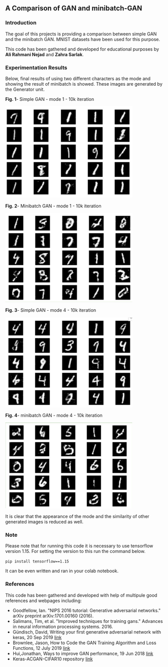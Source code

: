 ## **A Comparison of GAN and minibatch-GAN**

### **Introduction**
The goal of this projects is providing a comparison between simple GAN and the minibatch GAN. MNIST datasets have been used for this purpose.

This code has been gathered and developed for educational purposes by **Ali Rahmani Nejad** and **Zahra Sarlak**.

### **Experimentation Results**

Below, final results of using two different characters as the mode and showing the result of minibatch is showed. These images are generated by the Generator unit.

**Fig. 1**- Simple GAN - mode 1 - 10k iteration

<img src="figs/simple-mode1-10k.JPG" width=400>

**Fig. 2**- Minibatch GAN - mode 1 - 10k iteration

<img src="figs/MB-mode1-10k.JPG" width=400>

**Fig. 3**- Simple GAN - mode 4 - 10k iteration

<img src="figs/simple-mode4-10k.JPG" width=400>

**Fig. 4**- minibatch GAN - mode 4 - 10k iteration

<img src="figs/MB-mode4-10k.JPG" width=400>

It is clear that the appearance of the mode and the similarity of other generated images is reduced as well.

### **Note**
Please note that for running this code it is necessary to use tensorflow version 1.15. For setting the version to this run the command below. 

``pip install tensorflow==1.15``

It can be even written and ran in your colab notebook.

### **References**
This code has been gathered and developed with help of multipule good references and webpages including:

- Goodfellow, Ian. "NIPS 2016 tutorial: Generative adversarial networks." arXiv preprint arXiv:1701.00160 (2016).
- Salimans, Tim, et al. "Improved techniques for training gans." Advances in neural information processing systems. 2016.
- Gündisch, David, Writing your first generative adversarial network with keras, 20 Sep 2019 [link](https://towardsdatascience.com/writing-your-first-generative-adversarial-network-with-keras-2d16fd8d4889)
- Brownlee, Jason, How to Code the GAN Training Algorithm and Loss Functions, 12 July 2019 [link](https://machinelearningmastery.com/how-to-code-the-generative-adversarial-network-training-algorithm-and-loss-functions/)
- Hui,Jonathan, Ways to improve GAN performance, 19 Jun 2018 [link](https://towardsdatascience.com/gan-ways-to-improve-gan-performance-acf37f9f59b)
- Keras-ACGAN-CIFAR10 repository [link](https://github.com/King-Of-Knights/Keras-ACGAN-CIFAR10)
